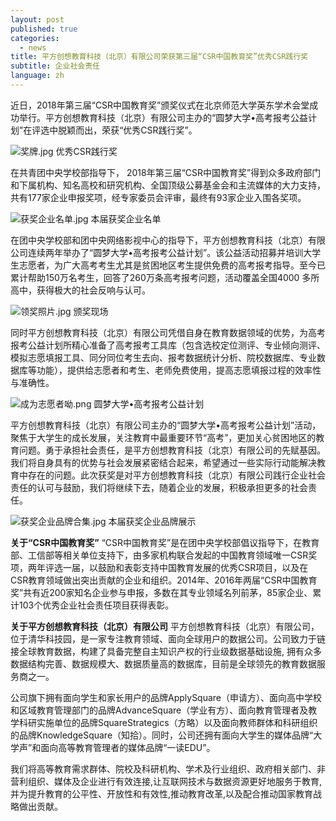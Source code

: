 ```yaml
---
layout: post
published: true
categories:
  - news
title: 平方创想教育科技（北京）有限公司荣获第三届“CSR中国教育奖”优秀CSR践行奖
subtitle: 企业社会责任
language: zh
---
```


近日，2018年第三届“CSR中国教育奖”颁奖仪式在北京师范大学英东学术会堂成功举行。平方创想教育科技（北京）有限公司主办的“圆梦大学•高考报考公益计划”在评选中脱颖而出，荣获“优秀CSR践行奖”。

![奖牌.jpg]({{site.baseurl}}/image/奖牌.jpg)
优秀CSR践行奖

在共青团中央学校部指导下， 2018年第三届“CSR中国教育奖”得到众多政府部门和下属机构、知名高校和研究机构、全国顶级公募基金会和主流媒体的大力支持，共有177家企业申报奖项，经专家委员会评审，最终有93家企业入围各奖项。

![获奖企业名单.jpg]({{site.baseurl}}/image/获奖企业名单.jpg)
本届获奖企业名单

在团中央学校部和团中央网络影视中心的指导下，平方创想教育科技（北京）有限公司连续两年举办了“圆梦大学•高考报考公益计划”。该公益活动招募并培训大学生志愿者，为广大高考考生尤其是贫困地区考生提供免费的高考报考指导。至今已累计帮助150万名考生，回答了260万条高考报考问题，活动覆盖全国4000 多所高中，获得极大的社会反响与认可。

![领奖照片.jpg]({{site.baseurl}}/image/领奖照片.jpg)
颁奖现场

同时平方创想教育科技（北京）有限公司凭借自身在教育数据领域的优势，为高考报考公益计划所精心准备了高考报考工具库（包含选校定位测评、专业倾向测评、模拟志愿填报工具、同分同位考生去向、报考数据统计分析、院校数据库、专业数据库等功能），提供给志愿者和考生、老师免费使用，提高志愿填报过程的效率性与准确性。

![成为志愿者呦.png]({{site.baseurl}}/image/成为志愿者呦.png)
圆梦大学•高考报考公益计划

平方创想教育科技（北京）有限公司主办的“圆梦大学•高考报考公益计划”活动，聚焦于大学生的成长发展，关注教育中最重要环节“高考”，更加关心贫困地区的教育问题。勇于承担社会责任，是平方创想教育科技（北京）有限公司的先赋基因。我们将自身具有的优势与社会发展紧密结合起来，希望通过一些实际行动能解决教育中存在的问题。此次获奖是对平方创想教育科技（北京）有限公司践行企业社会责任的认可与鼓励，我们将继续下去，随着企业的发展，积极承担更多的社会责任。

![获奖企业品牌合集.jpg]({{site.baseurl}}/image/获奖企业品牌合集.jpg)
本届获奖企业品牌展示

**关于“CSR中国教育奖”**
“CSR中国教育奖”是在团中央学校部倡议指导下，在教育部、工信部等相关单位支持下，由多家机构联合发起的中国教育领域唯一CSR奖项，两年评选一届，以鼓励和表彰支持中国教育发展的优秀CSR项目，以及在CSR教育领域做出突出贡献的企业和组织。2014年、2016年两届“CSR中国教育奖”共有近200家知名企业参与申报，多数在其专业领域名列前茅，85家企业、累计103个优秀企业社会责任项目获得表彰。

**关于平方创想教育科技（北京）有限公司**
平方创想教育科技（北京）有限公司，位于清华科技园，是一家专注教育领域、面向全球用户的数据公司。公司致力于链接全球教育数据，构建了具备完整自主知识产权的行业级数据基础设施, 拥有众多数据结构完善、数据规模大、数据质量高的数据库，目前是全球领先的教育数据服务商之一。 

公司旗下拥有面向学生和家长用户的品牌ApplySquare（申请方）、面向高中学校和区域教育管理部门的品牌AdvanceSquare（学业有方）、面向教育管理者及教学科研实施单位的品牌SquareStrategics（方略）以及面向教师群体和科研组织的品牌KnowledgeSquare（知拾）。同时，公司还拥有面向大学生的媒体品牌“大学声”和面向高等教育管理者的媒体品牌“一读EDU”。

我们将高等教育需求群体、院校及科研机构、学术及行业组织、政府相关部门、非营利组织、媒体及企业进行有效连接,让互联网技术与数据资源更好地服务于教育,并为提升教育的公平性、开放性和有效性,推动教育改革,以及配合推动国家教育战略做出贡献。
